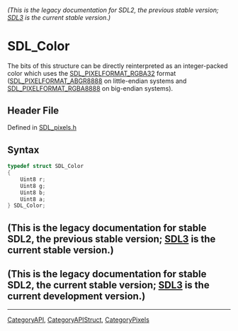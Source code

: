 ###### (This is the legacy documentation for SDL2, the previous stable version; [SDL3](https://wiki.libsdl.org/SDL3/) is the current stable version.)
# SDL_Color

The bits of this structure can be directly reinterpreted as an integer-packed color which uses the [SDL_PIXELFORMAT_RGBA32](SDL_PIXELFORMAT_RGBA32) format ([SDL_PIXELFORMAT_ABGR8888](SDL_PIXELFORMAT_ABGR8888) on little-endian systems and [SDL_PIXELFORMAT_RGBA8888](SDL_PIXELFORMAT_RGBA8888) on big-endian systems).

## Header File

Defined in [SDL_pixels.h](https://github.com/libsdl-org/SDL/blob/SDL2/include/SDL_pixels.h)

## Syntax

```c
typedef struct SDL_Color
{
    Uint8 r;
    Uint8 g;
    Uint8 b;
    Uint8 a;
} SDL_Color;
```

## (This is the legacy documentation for stable SDL2, the previous stable version; [SDL3](https://wiki.libsdl.org/SDL3/) is the current stable version.)



## (This is the legacy documentation for stable SDL2, the current stable version; [SDL3](https://wiki.libsdl.org/SDL3/) is the current development version.)



----
[CategoryAPI](CategoryAPI), [CategoryAPIStruct](CategoryAPIStruct), [CategoryPixels](CategoryPixels)

